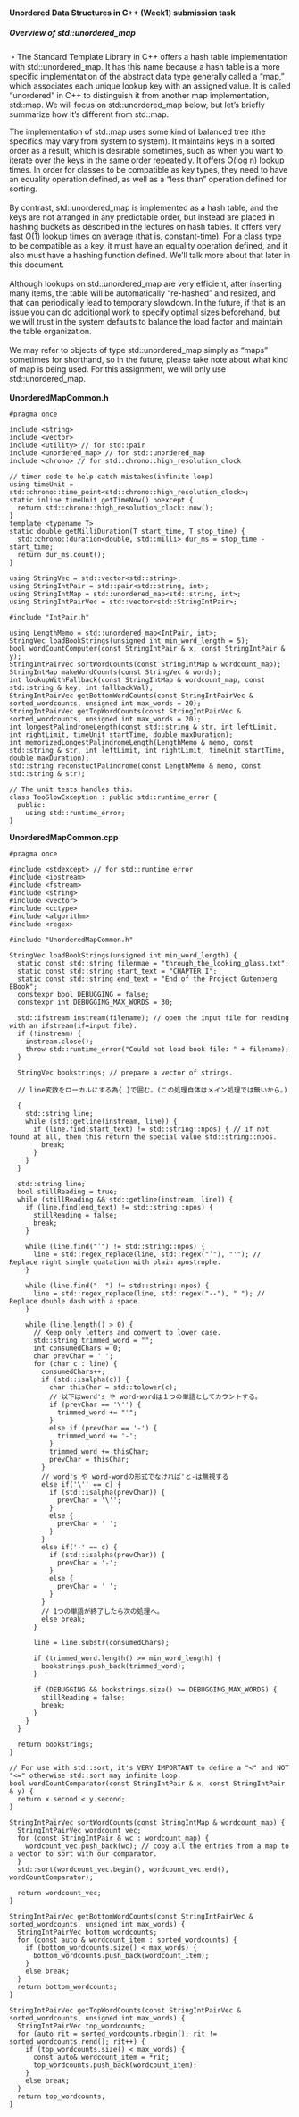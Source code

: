 
#### Unordered Data Structures in C++ (Week1) submission task

##### Overview of std::unordered_map
・The Standard Template Library in C++ offers a hash table implementation with std::unordered_map.
It has this name because a hash table is a more specific implementation of the abstract data type
generally called a “map,” which associates each unique lookup key with an assigned value. It is called
“unordered” in C++ to distinguish it from another map implementation, std::map. We will focus on
std::unordered_map below, but let’s briefly summarize how it’s different from std::map.

  The implementation of std::map uses some kind of balanced tree (the specifics may vary from system
to system). It maintains keys in a sorted order as a result, which is desirable sometimes, such as when
you want to iterate over the keys in the same order repeatedly. It offers O(log n) lookup times. In order
for classes to be compatible as key types, they need to have an equality operation defined, as well as a
“less than” operation defined for sorting.<br>
<br>
  By contrast, std::unordered_map is implemented as a hash table, and the keys are not arranged in
any predictable order, but instead are placed in hashing buckets as described in the lectures on hash
tables. It offers very fast O(1) lookup times on average (that is, constant-time). For a class type to be
compatible as a key, it must have an equality operation defined, and it also must have a hashing function
defined. We’ll talk more about that later in this document.<br>
<br>
  Although lookups on std::unordered_map are very efficient, after inserting many items, the table
will be automatically “re-hashed” and resized, and that can periodically lead to temporary slowdown. In
the future, if that is an issue you can do additional work to specify optimal sizes beforehand, but we will
trust in the system defaults to balance the load factor and maintain the table organization.<br>
<br>
  We may refer to objects of type std::unordered_map simply as “maps” sometimes for shorthand, so
in the future, please take note about what kind of map is being used. For this assignment, we will only
use std::unordered_map.<br>
<br>
**UnorderedMapCommon.h**<br>
```
#pragma once

include <string>
include <vector>
include <utility> // for std::pair
include <unordered_map> // for std::unordered_map
include <chrono> // for std::chrono::high_resolution_clock

// timer code to help catch mistakes(infinite loop)
using timeUnit = std::chrono::time_point<std::chrono::high_resolution_clock>;
static inline timeUnit getTimeNow() noexcept {
  return std::chrono::high_resolution_clock::now();
}
template <typename T>
static double getMilliDuration(T start_time, T stop_time) {
  std::chrono::duration<double, std::milli> dur_ms = stop_time - start_time;
  return dur_ms.count();
}

using StringVec = std::vector<std::string>;
using StringIntPair = std::pair<std::string, int>;
using StringIntMap = std::unordered_map<std::string, int>;
using StringIntPairVec = std::vector<std::StringIntPair>;

#include "IntPair.h"

using LengthMemo = std::unordered_map<IntPair, int>;
StringVec loadBookStrings(unsigned int min_word_length = 5);
bool wordCountComputer(const StringIntPair & x, const StringIntPair & y);
StringIntPairVec sortWordCounts(const StringIntMap & wordcount_map);
StringIntMap makeWordCounts(const StringVec & words);
int lookupWithFallback(const StringIntMap & wordcount_map, const std::string & key, int fallbackVal);
StringIntPairVec getBottomWordCounts(const StringIntPairVec & sorted_wordcounts, unsigned int max_words = 20);
StringIntPairVec getTopWordCounts(const StringIntPairVec & sorted_wordcounts, unsigned int max_words = 20);
int longestPalindromeLength(const std::string & str, int leftLimit, int rightLimit, timeUnit startTime, double maxDuration);
int memorizedLongestPalindromeLength(LengthMemo & memo, const std::string & str, int leftLimit, int rightLimit, timeUnit startTime, double maxDuration);
std::string reconstuctPalindrome(const LengthMemo & memo, const std::string & str);

// The unit tests handles this.
class TooSlowException : public std::runtime_error {
  public:
    using std::runtime_error;
}
```

**UnorderedMapCommon.cpp**<br>
```
#pragma once

#include <stdexcept> // for std::runtime_error
#include <iostream>
#include <fstream>
#include <string>
#include <vector>
#include <cctype>
#include <algorithm>
#include <regex>

#include "UnorderedMapCommon.h"

StringVec loadBookStrings(unsigned int min_word_length) {
  static const std::string filenmae = "through_the_looking_glass.txt";
  static const std::string start_text = "CHAPTER I";
  static const std::string end_text = "End of the Project Gutenberg EBook";
  constexpr bool DEBUGGING = false;
  constexpr int DEBUGGING_MAX_WORDS = 30;
  
  std::ifstream instream(filename); // open the input file for reading with an ifstream(if=input file).
  if (!instream) {
    instream.close();
    throw std::runtime_error("Could not load book file: " + filename);
  }
  
  StringVec bookstrings; // prepare a vector of strings.
  
  // line変数をローカルにする為{ }で囲む。(この処理自体はメイン処理では無いから。)
  
  {
    std::string line;
    while (std::getline(instream, line)) {
      if (line.find(start_text) != std::string::npos) { // if not found at all, then this return the special value std::string::npos.
        break;
      }
    }
  }
  
  std::string line;
  bool stillReading = true;
  while (stillReading && std::getline(instream, line)) {
    if (line.find(end_text) != std::string::npos) {
      stillReading = false;
      break;
    }

    while (line.find("’") != std::string::npos) {
      line = std::regex_replace(line, std::regex("’"), "'"); // Replace right single quatation with plain apostrophe.
    }

    while (line.find("--") != std::string::npos) {
      line = std::regex_replace(line, std::regex("--"), " "); // Replace double dash with a space.
    }

    while (line.length() > 0) {
      // Keep only letters and convert to lower case.
      std::string trimmed_word = "";
      int consumedChars = 0;
      char prevChar = ' ';
      for (char c : line) {
        consumedChars++;
        if (std::isalpha(c)) {
          char thisChar = std::tolower(c);
          // 以下はword's や word-wordは１つの単語としてカウントする。
          if (prevChar == '\'') {
            trimmed_word += "'";
          }
          else if (prevChar == '-') {
            trimmed_word += '-';
          }
          trimmed_word += thisChar;
          prevChar = thisChar;
        }
        // word's や word-wordの形式でなければ'と-は無視する
        else if('\'' == c) {
          if (std::isalpha(prevChar)) {
            prevChar = '\'';
          }
          else {
            prevChar = ' ';
          }
        }
        else if('-' == c) {
          if (std::isalpha(prevChar)) {
            prevChar = '-';
          }
          else {
            prevChar = ' ';
          }
        }
        // 1つの単語が終了したら次の処理へ。
        else break;
      }
      
      line = line.substr(consumedChars);
      
      if (trimmed_word.length() >= min_word_length) {
        bookstrings.push_back(trimmed_word);
      }
      
      if (DEBUGGING && bookstrings.size() >= DEBUGGING_MAX_WORDS) {
        stillReading = false;
        break;
      }
    }
  }
  
  return bookstrings;
}

// For use with std::sort, it's VERY IMPORTANT to define a "<" and NOT "<=" otherwise std::sort may infinite loop.
bool wordCountComparator(const StringIntPair & x, const StringIntPair & y) {
  return x.second < y.second;
}

StringIntPairVec sortWordCounts(const StringIntMap & wordcount_map) {
  StringIntPairVec wordcount_vec;
  for (const StringIntPair & wc : wordcount_map) {
    wordcount_vec.push_back(wc); // copy all the entries from a map to a vector to sort with our comparator.
  }
  std::sort(wordcount_vec.begin(), wordcount_vec.end(), wordCountComparator);
  
  return wordcount_vec;
}

StringIntPairVec getBottomWordCounts(const StringIntPairVec & sorted_wordcounts, unsigned int max_words) {
  StringIntPairVec bottom_wordcounts;
  for (const auto & wordcount_item : sorted_wordcounts) {
    if (bottom_wordcounts.size() < max_words) {
      bottom_wordcounts.push_back(wordcount_item);
    }
    else break;
  }
  return bottom_wordcounts;
}

StringIntPairVec getTopWordCounts(const StringIntPairVec & sorted_wordcounts, unsigned int max_words) {
  StringIntPairVec top_wordcounts;
  for (auto rit = sorted_wordcounts.rbegin(); rit != sorted_wordcounts.rend(); rit++) {
    if (top_wordcounts.size() < max_words) {
      const auto& wordcount_item = *rit;
      top_wordcounts.push_back(wordcount_item);
    }
    else break;
  }
  return top_wordcounts;
}

```
